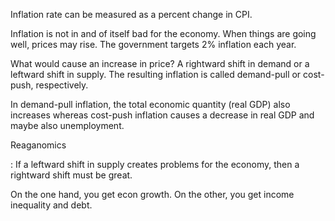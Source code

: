 Inflation rate can be measured as a percent change in CPI.

Inflation is not in and of itself bad for the economy. When things are going well, prices may rise. The government targets 2% inflation each year.


What would cause an increase in price? A rightward shift in demand or a leftward shift in supply. The resulting inflation is called demand-pull or cost-push, respectively. 

In demand-pull inflation, the total economic quantity (real GDP) also increases whereas cost-push inflation causes a decrease in real GDP and maybe also unemployment. 

Reaganomics

: If a leftward shift in supply creates problems for the economy, then a rightward shift must be great.

On the one hand, you get econ growth. On the other, you get income inequality and debt.